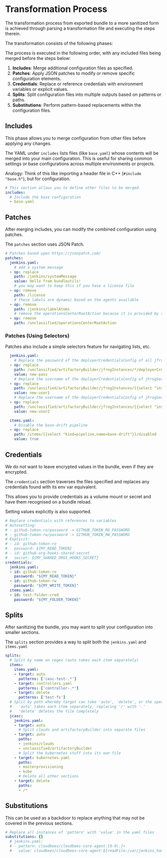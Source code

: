# Transformation Process

The transformation process from exported bundle to a more sanitized form is achieved through parsing a transformation file and executing the steps therein.

The transformation consists of the following phases:

The process is executed in the following order, with any included files being merged before the steps below:

1. **Includes**: Merge additional configuration files as specified.
2. **Patches**: Apply JSON patches to modify or remove specific configuration elements.
3. **Credentials**: Replace or reference credentials with environment variables or explicit values.
4. **Splits**: Split configuration files into multiple outputs based on patterns or paths.
5. **Substitutions**: Perform pattern-based replacements within the configuration files.

## Includes

This phase allows you to merge configuration from other files before applying any changes.

The YAML under `includes` lists files (like `base.yaml`) whose contents will be merged into your main configuration.
This is useful for sharing common settings or base configurations across multiple environments or projects.

Analogy: Think of this like importing a header file in C++ (`#include "base.h"`), but for configuration.

```yaml
# This section allows you to define other files to be merged.
includes:
  # Include the base configuration
  - base.yaml
```

## Patches

After merging includes, you can modify the combined configuration using patches.

The `patches` section uses JSON Patch.

```yaml
# Patches based upon https://jsonpatch.com/
patches:
  jenkins.yaml:
    # add a system message
  - op: replace
    path: /jenkins/systemMessage
    value: Hello from bundleutils!
    # you may want to keep this if you have a license file
  - op: remove
    path: /license
    # these labels are dynamic based on the agents available
  - op: remove
    path: /jenkins/labelAtoms
    # remove the operationsCenterRootAction because it is provided by the OC
  - op: remove
    path: /unclassified/operationsCenterRootAction
```

### Patches (Using Selectors)

Patches also include a simple selectors feature for navigating lists, etc.

```yaml
  jenkins.yaml:
    # Replace the password of the deployerCredentialsConfig of all jfrogInstances
  - op: replace
    path: /unclassified/artifactoryBuilder/jfrogInstances/*/deployerCredentialsConfig/password
    value: new-pass
    # Replace the username of the deployerCredentialsConfig of jFrogServer1 and jFrogServer2
  - op: replace
    path: /unclassified/artifactoryBuilder/jfrogInstances/{{select "instanceId=jFrogServer1"}}/deployerCredentialsConfig/username
    value: new-user1
    # Replace the username of the deployerCredentialsConfig of jFrogServer2
  - op: replace
    path: /unclassified/artifactoryBuilder/jfrogInstances/{{select "instanceId=jFrogServer2"}}/deployerCredentialsConfig/username
    value: new-user2

  items.yaml:
    # Disable the base-drift pipeline
  - op: replace
    path: /items/{{select "kind=pipeline,name=base-drift"}}/disabled
    value: true
```

## Credentials

We do not want to leave encrypted values in the bundle, even if they are encrypted.

The `credentials` section traverses the files specified and replaces any credentials found with its env var equivalent.

This allows you to provide credentials as a volume mount or secret and have them recognised on a bundle reload.

Setting values explicitly is also supported.

```yaml
# Replace credentials with references to variables
# Autosetting:
# - github-token-ro/password -> GITHUB_TOKEN_RO_PASSWORD
# - github-token-rw/password -> GITHUB_TOKEN_RW_PASSWORD
# Explicit:
# - id: github-token-ro
#   password: ${MY_READ_TOKEN}
# - id: github-org-hooks-shared-secret
#   secret: ${MY_SHARED_ORGS_HOOKS_SECRET}
credentials:
  jenkins.yaml:
  - id: github-token-ro
    password: "${MY_READ_TOKEN}"
  - id: github-token-rw
    password: "${MY_WRITE_TOKEN}"
  items.yaml:
  - id: test-folder-cred
    password: "${MY_FOLDER_TOKEN}"
```

## Splits

After sanitizing the bundle, you may want to split your configuration into smaller sections.

The `splits` section provides a way to split both the `jenkins.yaml` and `items.yaml`

```yaml
splits:
  # Split by name on regex (auto takes each item separately)
  items:
    items.yaml:
    - target: auto
      patterns: ['casc-test-.*']
    - target: controllers.yaml
      patterns: ['controller-.*']
    - target: delete
      patterns: ['test-fs']
  # Split by path whereby target can take 'auto', 'delete', or the specific file name:
  #   'auto' takes each item separately, replacing '/' with '.'
  #   'delete' deletes the file completely
  jcasc:
    jenkins.yaml:
    - target: auto
      # Split clouds and artifactoryBuilder into separate files
    - target: auto
      paths:
      - jenkins/clouds
      - unclassified/artifactoryBuilder
      # Split the kubernetes stuff into its own file
    - target: kubernetes.yaml
      paths:
      - masterprovisioning
      - kube
      # Delete all other sections
    - target: delete
      paths:
      - /*
```

## Substitutions

This can be used as a backdoor to replace anything that may not be covered in the previous sections.

```yaml
# Replace all instances of 'pattern' with 'value' in the yaml files
substitutions: {}
  # jenkins.yaml:
  # - pattern: cloudbees/cloudbees-core-agent:[0-9\.]+
  #   value: cloudbees/cloudbees-core-agent:${readFile:/var/jenkins_home/jenkins.install.InstallUtil.lastExecVersion}
